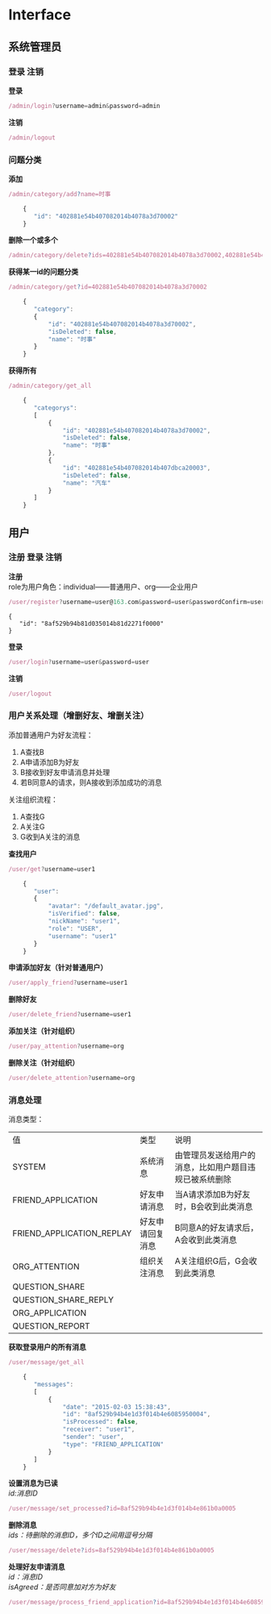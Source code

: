 # Interface
## 系统管理员
### 登录 注销
**登录**  
```js
/admin/login?username=admin&password=admin
```
**注销** 
```js
/admin/logout
```
### 问题分类
**添加**  
```js
/admin/category/add?name=时事  
```
```js
    {
       "id": "402881e54b407082014b4078a3d70002"
    }
```
**删除一个或多个**  
```js
/admin/category/delete?ids=402881e54b407082014b4078a3d70002,402881e54b407082014b407dbca20003  
```
**获得某一id的问题分类**  
```js
/admin/category/get?id=402881e54b407082014b4078a3d70002  
```
```js
    {
       "category":
       {
           "id": "402881e54b407082014b4078a3d70002",
           "isDeleted": false,
           "name": "时事"
       }
    }
```
**获得所有**  
```js
/admin/category/get_all
```
```js
    {
       "categorys":
       [
           {
               "id": "402881e54b407082014b4078a3d70002",
               "isDeleted": false,
               "name": "时事"
           },
           {
               "id": "402881e54b407082014b407dbca20003",
               "isDeleted": false,
               "name": "汽车"
           }
       ]
    }
```
## 用户
### 注册 登录 注销  
**注册**  
role为用户角色：individual——普通用户、org——企业用户  
```js
/user/register?username=user@163.com&password=user&passwordConfirm=user&nickname=user&role=individual    
```
```
{
   "id": "8af529b94b81d035014b81d2271f0000"
}
```
**登录**  
```js
/user/login?username=user&password=user
```
**注销**  
```js
/user/logout
```
### 用户关系处理（增删好友、增删关注）

添加普通用户为好友流程：  
1. A查找B  
2. A申请添加B为好友  
3. B接收到好友申请消息并处理  
4. 若B同意A的请求，则A接收到添加成功的消息

关注组织流程：  
1. A查找G  
2. A关注G  
3. G收到A关注的消息

**查找用户** 
```js
/user/get?username=user1
```
```js
    {
       "user":
       {
           "avatar": "/default_avatar.jpg",
           "isVerified": false,
           "nickName": "user1",
           "role": "USER",
           "username": "user1"
       }
    }
```
**申请添加好友（针对普通用户）**  
```js
/user/apply_friend?username=user1
```
**删除好友**  
```js
/user/delete_friend?username=user1
```
**添加关注（针对组织）**  
```js
/user/pay_attention?username=org
```
**删除关注（针对组织）**  
```js
/user/delete_attention?username=org
```
### 消息处理

消息类型：
<table>
    <tbody>
		<tr>
            <td>值</td>
            <td>类型</td>
            <td>说明</td>
        </tr>
        <tr>
            <td>SYSTEM</td>
            <td>系统消息</td>
            <td>由管理员发送给用户的消息，比如用户题目违规已被系统删除</td>
        </tr>
        <tr>
            <td>FRIEND_APPLICATION</td>
            <td>好友申请消息</td>
            <td>当A请求添加B为好友时，B会收到此类消息</td>
        </tr>
 		<tr>
            <td>FRIEND_APPLICATION_REPLAY</td>
            <td>好友申请回复消息</td>
            <td>B同意A的好友请求后，A会收到此类消息</td>
        </tr>
 		<tr>
            <td>ORG_ATTENTION</td>
            <td>组织关注消息</td>
            <td>A关注组织G后，G会收到此类消息</td>
        </tr>
 		<tr>
            <td>QUESTION_SHARE</td>
            <td></td>
            <td></td>
        </tr>
 		<tr>
            <td>QUESTION_SHARE_REPLY</td>
            <td></td>
            <td></td>
        </tr>
 		<tr>
            <td>ORG_APPLICATION</td>
            <td></td>
            <td></td>
        </tr>
 		<tr>
            <td>QUESTION_REPORT</td>
            <td></td>
            <td></td>
        </tr>
    </tbody>
</table>

**获取登录用户的所有消息**  
```js
/user/message/get_all
```
```js
    {
       "messages":
       [
           {
               "date": "2015-02-03 15:38:43",
               "id": "8af529b94b4e1d3f014b4e6085950004",
               "isProcessed": false,
               "receiver": "user1",
               "sender": "user",
               "type": "FRIEND_APPLICATION"
           }
       ]
    }
```
**设置消息为已读**  
*id:消息ID*
```js
/user/message/set_processed?id=8af529b94b4e1d3f014b4e861b0a0005  
```

**删除消息**  
*ids：待删除的消息ID，多个ID之间用逗号分隔*
```js
/user/message/delete?ids=8af529b94b4e1d3f014b4e861b0a0005  
```
**处理好友申请消息**  
*id：消息ID*  
*isAgreed：是否同意加对方为好友*
```js
/user/message/process_friend_application?id=8af529b94b4e1d3f014b4e6085950004&isAgreed=true  
```



